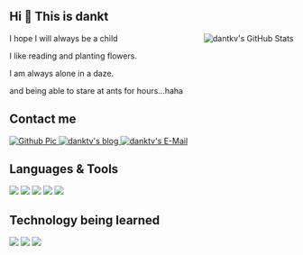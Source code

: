 ## Hi 👋 This is **dankt**

<img align="right" src="https://github-readme-stats.vercel.app/api?username=dantkv&show_icons=true" alt="dantkv's GitHub Stats" />


I hope I will always be a child

I like reading and planting flowers.

I am always alone in a daze.

and being able to stare at ants for hours...haha


## Contact me
<p>
<a href = "https://github.com/dantkv" >
<img src="https://img.shields.io/badge/Website-Github-informational?style=flat&logo=Github&logoColor=white&color=f8dc75" alt="Github Pic">
</a>
<a href = "https://dankt.cn" >
<img src="https://img.shields.io/badge/Website-Blog-informational?style=flat&logo=Blogger&logoColor=white&color=f8dc75" alt="danktv's blog">
</a>

<a href = "mailto:cntvc@outlook.com" >
<img src="https://img.shields.io/badge/Mail-cntvc@outlook.com-informational?style=flat&logo=Gmail&logoColor=white&color=f8dc75" alt="danktv's E-Mail">
</a>
</p>


## Languages & Tools
![](https://img.shields.io/badge/OS-Linux-informational?style=flat&logo=linux&logoColor=white&color=2bbc8a)
![](https://img.shields.io/badge/Languages-Python-informational?style=flat&logo=python&logoColor=white&color=2bbc8a)
![](https://img.shields.io/badge/Languages-C++-informational?style=flat&logo=cplusplus&logoColor=white&color=2bbc8a)
![](https://img.shields.io/badge/Languages-Java-informational?style=flat&logo=java&logoColor=white&color=2bbc8a)
![](https://img.shields.io/badge/Database-MySQL-informational?style=flat&logo=MySQL&logoColor=white&color=2bbc8a)


## Technology being learned

![](https://img.shields.io/badge/Tools-Vim-informational?style=flat&logo=Vim&logoColor=white)
![](https://img.shields.io/badge/Tools-Docker-informational?style=flat&logo=docker&logoColor=white)
![](https://img.shields.io/badge/Database-Redis-informational?style=flat&logo=Redis&logoColor=white)



<!--
## &#x1f4c8; GitHub Stats
[![danktv's github stats](https://github-readme-stats.vercel.app/api?username=dantkv&show_icons=true)](https://github.com/dantkv "danktv's home page")

[![ReadMe Card](https://github-readme-stats.vercel.app/api/pin/?username=dantkv&repo=dantkv&show_owner=true)](https://github.com/danktv/github-readme-stats)


[![Top Langs](https://github-readme-stats.vercel.app/api/top-langs/?username=dantkv&layout=compact)](https://github.com/dantkv/github-readme-stats)
-->


<!--
- 👋 Hi, I’m @dantkv
- 👀 I’m interested in ...
- 🌱 I’m currently learning ...
- 💞️ I’m looking to collaborate on ...
- 📫 How to reach me ...

dantkv/dantkv is a ✨ special ✨ repository because its `README.md` (this file) appears on your GitHub profile.
You can click the Preview link to take a look at your changes.
-->

